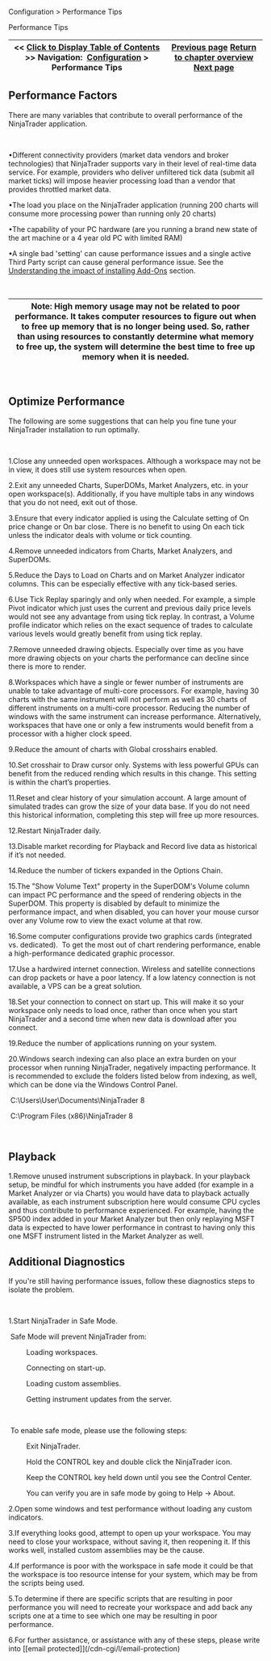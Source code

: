﻿


Configuration \> Performance Tips






















Performance Tips







| \<\< [Click to Display Table of Contents](performance_tips2.md) \>\> **Navigation:**     [Configuration](configuration.md) \> Performance Tips | [Previous page](multiple_connections.md) [Return to chapter overview](configuration.md) [Next page](operations.md) |
| --- | --- |











## Performance Factors


There are many variables that contribute to overall performance of the NinjaTrader application.


 


•Different connectivity providers (market data vendors and broker technologies) that NinjaTrader supports vary in their level of real\-time data service. For example, providers who deliver unfiltered tick data (submit all market ticks) will impose heavier processing load than a vendor that provides throttled market data.

•The load you place on the NinjaTrader application (running 200 charts will consume more processing power than running only 20 charts)

•The capability of your PC hardware (are you running a brand new state of the art machine or a 4 year old PC with limited RAM)

•A single bad 'setting' can cause performance issues and a single active Third Party script can cause general performance issue. See the [Understanding the impact of installing Add\-Ons](using_3rd_party_add-ons.md) section.

 




| Note: High memory usage may not be related to poor performance. It takes computer resources to figure out when to free up memory that is no longer being used. So, rather than using resources to constantly determine what memory to free up, the system will determine the best time to free up memory when it is needed. |
| --- |



 


## Optimize Performance


The following are some suggestions that can help you fine tune your NinjaTrader installation to run optimally.


 


1\.Close any unneeded open workspaces. Although a workspace may not be in view, it does still use system resources when open.

2\.Exit any unneeded Charts, SuperDOMs, Market Analyzers, etc. in your open workspace(s). Additionally, if you have multiple tabs in any windows that you do not need, exit out of those.

3\.Ensure that every indicator applied is using the Calculate setting of On price change or On bar close. There is no benefit to using On each tick unless the indicator deals with volume or tick counting.

4\.Remove unneeded indicators from Charts, Market Analyzers, and SuperDOMs.

5\.Reduce the Days to Load on Charts and on Market Analyzer indicator columns. This can be especially effective with any tick\-based series.

6\.Use Tick Replay sparingly and only when needed. For example, a simple Pivot indicator which just uses the current and previous daily price levels would not see any advantage from using tick replay. In contrast, a Volume profile indicator which relies on the exact sequence of trades to calculate various levels would greatly benefit from using tick replay.

7\.Remove unneeded drawing objects. Especially over time as you have more drawing objects on your charts the performance can decline since there is more to render. 

8\.Workspaces which have a single or fewer number of instruments are unable to take advantage of multi\-core processors. For example, having 30 charts with the same instrument will not perform as well as 30 charts of different instruments on a multi\-core processor. Reducing the number of windows with the same instrument can increase performance. Alternatively, workspaces that have one or only a few instruments would benefit from a processor with a higher clock speed.

9\.Reduce the amount of charts with Global crosshairs enabled.

10\.Set crosshair to Draw cursor only. Systems with less powerful GPUs can benefit from the reduced rending which results in this change. This setting is within the chart’s properties.

11\.Reset and clear history of your simulation account. A large amount of simulated trades can grow the size of your data base. If you do not need this historical information, completing this step will free up more resources.

12\.Restart NinjaTrader daily.

13\.Disable market recording for Playback and Record live data as historical if it’s not needed.

14\.Reduce the number of tickers expanded in the Options Chain.

15\.The "Show Volume Text" property in the SuperDOM's Volume column can impact PC performance and the speed of rendering objects in the SuperDOM. This property is disabled by default to minimize the performance impact, and when disabled, you can hover your mouse cursor over any Volume row to view the exact volume at that row.

16\.Some computer configurations provide two graphics cards (integrated vs. dedicated).  To get the most out of chart rendering performance, enable a high\-performance dedicated graphic processor.

17\.Use a hardwired internet connection. Wireless and satellite connections can drop packets or have a poor latency. If a low latency connection is not available, a VPS can be a great solution.

18\.Set your connection to connect on start up. This will make it so your workspace only needs to load once, rather than once when you start NinjaTrader and a second time when new data is download after you connect.

19\.Reduce the number of applications running on your system.

20\.Windows search indexing can also place an extra burden on your processor when running NinjaTrader, negatively impacting performance. It is recommended to exclude the folders listed below from indexing, as well, which can be done via the Windows Control Panel.

 C:\\Users\\User\\Documents\\NinjaTrader 8


 C:\\Program Files (x86\)\\NinjaTrader 8


 


## Playback


1\.Remove unused instrument subscriptions in playback. In your playback setup, be mindful for which instruments you have added (for example in a Market Analyzer or via Charts) you would have data to playback actually available, as each instrument subscription here would consume CPU cycles and thus contribute to performance experienced. For example, having the SP500 index added in your Market Analyzer but then only replaying MSFT data is expected to have lower performance in contrast to having only this one MSFT instrument listed in the Market Analyzer as well.

## 


## Additional Diagnostics


If you're still having performance issues, follow these diagnostics steps to isolate the problem.


 


1\.Start NinjaTrader in Safe Mode.

 Safe Mode will prevent NinjaTrader from:


         Loading workspaces.


         Connecting on start\-up.


         Loading custom assemblies.


         Getting instrument updates from the server.


 


 To enable safe mode, please use the following steps:


         Exit NinjaTrader.


         Hold the CONTROL key and double click the NinjaTrader icon.


         Keep the CONTROL key held down until you see the Control Center.


         You can verify you are in safe mode by going to Help \-\> About.


2\.Open some windows and test performance without loading any custom indicators.

3\.If everything looks good, attempt to open up your workspace. You may need to close your workspace, without saving it, then reopening it. If this works well, installed custom assemblies may be the cause.

4\.If performance is poor with the workspace in safe mode it could be that the workspace is too resource intense for your system, which may be from the scripts being used.

5\.To determine if there are specific scripts that are resulting in poor performance you will need to recreate your workspace and add back any scripts one at a time to see which one may be resulting in poor performance.

6\.For further assistance, or assistance with any of these steps, please write into [\[email protected]](/cdn-cgi/l/email-protection)








